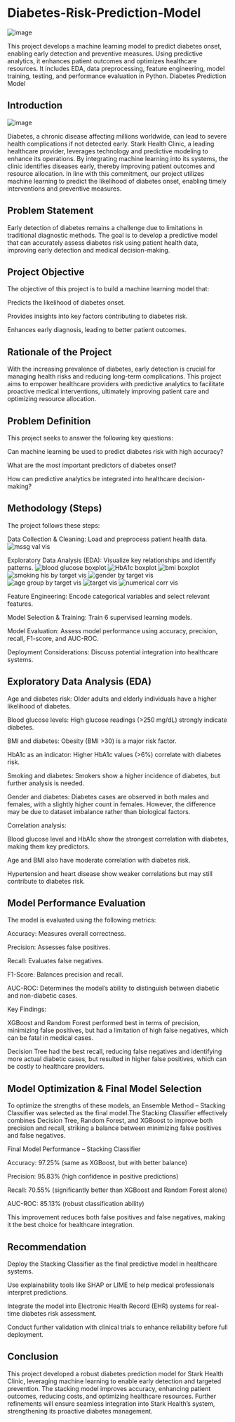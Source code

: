 # Diabetes-Risk-Prediction-Model
![image](https://github.com/user-attachments/assets/a5d3b04a-6fc3-41a8-bbb7-7345f8d91182)

This project develops a machine learning model to predict diabetes onset, enabling early detection and preventive measures. Using predictive analytics, it enhances patient outcomes and optimizes healthcare resources. It includes EDA, data preprocessing, feature engineering, model training, testing, and performance evaluation in Python.
Diabetes Prediction Model


## Introduction
![image](https://github.com/user-attachments/assets/993ca5bc-0e41-40c7-9767-e64376f8ce3b)

Diabetes, a chronic disease affecting millions worldwide, can lead to severe health complications if not detected early. Stark Health Clinic, a leading healthcare provider, leverages technology and predictive modeling to enhance its operations. By integrating machine learning into its systems, the clinic identifies diseases early, thereby improving patient outcomes and resource allocation. In line with this commitment, our project utilizes machine learning to predict the likelihood of diabetes onset, enabling timely interventions and preventive measures.


## Problem Statement

Early detection of diabetes remains a challenge due to limitations in traditional diagnostic methods. The goal is to develop a predictive model that can accurately assess diabetes risk using patient health data, improving early detection and medical decision-making.

## Project Objective

The objective of this project is to build a machine learning model that:

Predicts the likelihood of diabetes onset.

Provides insights into key factors contributing to diabetes risk.

Enhances early diagnosis, leading to better patient outcomes.

## Rationale of the Project

With the increasing prevalence of diabetes, early detection is crucial for managing health risks and reducing long-term complications. This project aims to empower healthcare providers with predictive analytics to facilitate proactive medical interventions, ultimately improving patient care and optimizing resource allocation.

## Problem Definition

This project seeks to answer the following key questions:

Can machine learning be used to predict diabetes risk with high accuracy?

What are the most important predictors of diabetes onset?

How can predictive analytics be integrated into healthcare decision-making?

## Methodology (Steps)

The project follows these steps:

Data Collection & Cleaning: Load and preprocess patient health data.
![mssg val vis](https://github.com/user-attachments/assets/55430f64-1680-46f0-8976-2547954ee77c)

Exploratory Data Analysis (EDA): Visualize key relationships and identify patterns.
![blood glucose boxplot](https://github.com/user-attachments/assets/4490f47e-53ff-4b38-8acc-a9a20529eeb2)
![HbA1c boxplot](https://github.com/user-attachments/assets/e604d35d-3de1-42b0-a627-4f59d7a20400)
![bmi boxplot](https://github.com/user-attachments/assets/e30ee802-fecf-4fe7-a0ef-f34160f97672)
![smoking his by target vis](https://github.com/user-attachments/assets/189b3e7f-3c8e-4084-8036-03e6cbbe379b)
![gender by target vis](https://github.com/user-attachments/assets/d08b96dc-5110-4a55-a79c-f2e95cd6b998)
![age group by target vis](https://github.com/user-attachments/assets/2e015873-f42c-4c7a-9be3-5f5efb9cc8af)
![target vis](https://github.com/user-attachments/assets/a16b2625-89f1-4654-9643-1137e8051439)
![numerical corr vis](https://github.com/user-attachments/assets/de81b795-9c3e-4d4b-bd17-cbc9cb69bbb6)


Feature Engineering: Encode categorical variables and select relevant features.

Model Selection & Training: Train 6 supervised learning models.

Model Evaluation: Assess model performance using accuracy, precision, recall, F1-score, and AUC-ROC.

Deployment Considerations: Discuss potential integration into healthcare systems.

## Exploratory Data Analysis (EDA)

Age and diabetes risk: Older adults and elderly individuals have a higher likelihood of diabetes.

Blood glucose levels: High glucose readings (>250 mg/dL) strongly indicate diabetes.

BMI and diabetes: Obesity (BMI >30) is a major risk factor.

HbA1c as an indicator: Higher HbA1c values (>6%) correlate with diabetes risk.

Smoking and diabetes: Smokers show a higher incidence of diabetes, but further analysis is needed.

Gender and diabetes: Diabetes cases are observed in both males and females, with a slightly higher count in females. However, the difference may be due to dataset imbalance rather than biological factors.

Correlation analysis:

Blood glucose level and HbA1c show the strongest correlation with diabetes, making them key predictors.

Age and BMI also have moderate correlation with diabetes risk.

Hypertension and heart disease show weaker correlations but may still contribute to diabetes risk.

## Model Performance Evaluation

The model is evaluated using the following metrics:

Accuracy: Measures overall correctness.

Precision: Assesses false positives.

Recall: Evaluates false negatives.

F1-Score: Balances precision and recall.

AUC-ROC: Determines the model’s ability to distinguish between diabetic and non-diabetic cases.

Key Findings:

XGBoost and Random Forest performed best in terms of precision, minimizing false positives, but had a limitation of high false negatives, which can be fatal in medical cases.

Decision Tree had the best recall, reducing false negatives and identifying more actual diabetic cases, but resulted in higher false positives, which can be costly to healthcare providers.

## Model Optimization & Final Model Selection

To optimize the strengths of these models, an Ensemble Method – Stacking Classifier was selected as the final model.The Stacking Classifier effectively combines Decision Tree, Random Forest, and XGBoost to improve both precision and recall, striking a balance between minimizing false positives and false negatives.

Final Model Performance – Stacking Classifier

Accuracy: 97.25% (same as XGBoost, but with better balance)

Precision: 95.83% (high confidence in positive predictions)

Recall: 70.55% (significantly better than XGBoost and Random Forest alone)

AUC-ROC: 85.13% (robust classification ability)

This improvement reduces both false positives and false negatives, making it the best choice for healthcare integration.

## Recommendation

Deploy the Stacking Classifier as the final predictive model in healthcare systems.

Use explainability tools like SHAP or LIME to help medical professionals interpret predictions.

Integrate the model into Electronic Health Record (EHR) systems for real-time diabetes risk assessment.

Conduct further validation with clinical trials to enhance reliability before full deployment.

## Conclusion

This project developed a robust diabetes prediction model for Stark Health Clinic, leveraging machine learning to enable early detection and targeted prevention. 
The stacking model improves accuracy, enhancing patient outcomes, reducing costs, and optimizing healthcare resources. 
Further refinements will ensure seamless integration into Stark Health’s system, strengthening its proactive diabetes management.



